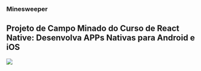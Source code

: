 ### Minesweeper

## Projeto de Campo Minado do Curso de React Native: Desenvolva APPs Nativas para Android e iOS

<img align="center" src="https://photos.google.com/u/2/album/AF1QipNooyKL6pjY2pSr1xnmenuuKIlf8oAZVjEdGHKT/photo/AF1QipPy9TCmH35iYqRM0iAbvM5ChB7CbUluyprCHEHF">
